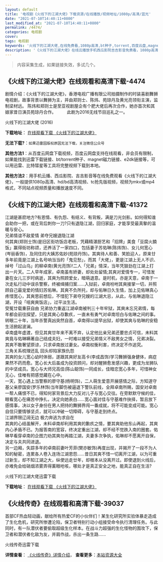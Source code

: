 ```yaml
---
layout: default
title: '电视剧《火线下的江湖大佬》下载资源/在线播放/视频地址/1080p/高清/蓝光'
date: "2021-07-10T14:40:11+0800"
last_modified_at: "2021-07-10T14:40:11+0800"
permalink: /4474/
categories: 电视剧
cover:
tags: 电视剧
keywords: '火线下的江湖大佬,在线免费看,1080p高清,bt种子,torrent,百度云盘,magnet,磁力链,迅雷下载资源'
description: '《火线下的江湖大佬》在线云播放手机西瓜影院吉吉影音免费看，1080p高清bd/hd未删减完整版和tc抢先枪版，mkv/mp4格式，附带bt/torrent种子、magnet/磁力链、百度云盘、网盘资源迅雷下载链接'
---
```


>内容采集生成，如果链接失效，多试几个。


## 《火线下的江湖大佬》在线观看和高清下载-4474

剧情介绍：《火线下的江湖大佬》，香港电视广播有限公司拍摄制作的时装喜剧舞狮电视剧，故事背景以舞狮为主，并由郑则士、陈炜、苑琼丹及黄光亮领衔主演，监制梁材远。 陈炜和郑则士是至亚视剧屋企有个肥大佬后再次合作，她亦首次和其娘家昔日演员苑琼丹合作。  　　此剧为2016无线节目巡礼之一。


火线下的江湖大佬 (2016)

**下载地址**： [在线观看下载 《火线下的江湖大佬》](https://www.btbtdy.me/btdy/dy5698.html) 


**无法下载?**：`如果迅雷因版权原因无法下载，关注微信公众号 `

**其他方法1**：从百度云网盘下载视频，百度云网盘支持在线观看，非会员有限制，如果能找到迅雷下载链接、bt/torrent种子、magnet磁力链接、e2dk链接等，可以用迅雷、比特彗星等工具将完整视频下载到本地。

**其他方法2**：用手机云播、西瓜影院、吉吉影音等在线免费观看《火线下的江湖大佬》，一般提供1080p高清、hd/bd高清视频、tc抢先版视频，视频为mkv或mp4格式，不同站点视频质量和播放速度不同。


## 《火线下的江湖大佬》在线观看和高清下载-41372

江湖是甚麽地方?有恩情、有仇怨、有结义、有背叛，满是刀光剑影。如何得知谁会助你一把，或在背后刺你一刀?只有退隐江湖，回归家庭，才能享受最真摰的温暖与安心。<br />兄弟情谊不敌爱情 弟夺兄嫂退隐江湖<br />何其爽(郑则士饰)是旧区街坊饭店老板，凭藉精湛厨艺和「招牌」美食「豆腐火腩饭」赢得街坊称颂，还养活了一家四口，包括妻子苏佑琳(陈炜饰)、女儿何宽心(岑丽香饰)，及同住的大姨苏佑妙(苑琼丹饰)。其爽待人和善、笑脸迎人，原来廿多年前竟是江湖上名号响当当的「鬼见愁」，而其「大佬」，更是江湖上无人不识、绰号「过山乌」的柳卓南(黄光亮饰)!二人「兄弟」情深，当年凭狠劲在江湖上打出一片天。二人早年成家，卓南虽有娇妻，却处处留情;其爽对爱情专一，可惜发妻在女儿三岁时病逝，其爽为照顾爱女，暗萌退意。是时机，亦是天意，卓南于一次走私行动中误杀警察，终被缉捕归案&hellip;…入狱前，卓南吩咐其爽接掌一切，并照顾自己最宠爱的情妇苏佑琳。其爽不负所托，却与佑琳日久生情，加上见佑琳真心疼惜宽心，其爽思前想后，不惜犯下弟夺兄嫂的江湖大忌，从此，与佑琳退隐江湖，开设「咀爽爽饭店」，过平淡生活。<br />受冤廿载重获自由 兄弟协力重返江湖卓南被判三十年牢狱，其爽未忘兄弟情，每年都会前往探望，只是其爽心存歉疚，一直未有勇气对卓南坦白与佑琳之间的事。转眼二十年，当年杀警真凶突然自首，卓南得以提早出狱，却使其爽与佑琳的安稳生活掀起波澜。<br />卓南盛年虚渡，但见其爽廿年来不离不弃，认定他比亲兄弟还要忠贞可信，未料其爽竟与佑琳瞒著自己结成夫妇，一时难以接受兄弟情义不敌男女之情，兄弟决裂。其爽不敢奢望原谅，只求卓南放过妻女。卓南权衡利害，终决定不作追究。<br />三角关系梳理还乱 回头却陷家族仇怨<br />其爽的女儿宽心幼时体弱，遂跟其爽好友高卡(李成昌饰)学习舞狮强身健体，病症果然不药而愈。宽心长大后虽成为投资顾问，却对醒狮愈发感兴趣，更成为龙狮队的中坚成员。宽心与大师兄高佳(陈山聪饰)一同成长，佳暗恋宽心多年，可惜神女无心，佳唯有把感觉藏在心中。<br />一天，宽心遇上当警察的廖守基(杨明饰)，二人萌生爱意开展感情之际，方知道守基父亲廖国安(罗乐林饰)当年脚伤被逼退下警队前线，全拜卓南所赐，国安对卓南一帮人痛恨不已，得知何家背景后大力反对儿子与宽心交往。在旁默默守候的佳，眼看宽心在痛苦中挣扎，决定向她表白&hellip;…宽心面对佳与守基难作抉择，暂且放下感情事，决以女子身份在男人把持的舞狮界闯一番成就，将不可能变成可能。宽心自信只要情够坚贞，就可以冲破一切障碍，与守基走到终点。<br />江湖界限辽阔无边 极力奔逃为求自在<br />其爽的心结虽解开，未料卓南却利用其爽的歉疚之情，要其爽助他东山再起，其爽内心矛盾不已。为报答南的宽容，终决定重出江湖，却不经不觉跌入南的圈套。佑琳早看穿卓南的企图力劝其爽勿再踏江湖，夫妻多次争执，佑琳却不愿离开自保，决定与夫共同进退。<br />另一边厢，失踪多年的卓南前妻叶芳菲(樊亦敏饰)再度出现，并揭开了一段不为人知的秘密，连累各人卷入连场江湖恩怨&hellip;…昔日其爽不惜一切离开江湖，以为可重过新生，却不知江湖之大，纵使远走廿年，却根本从没离开过。即使退到火线后，亦难免会给硝烟浓雾弄得薰眼呛咳，哪处才是真正安全之地，能真正自在生活?


火线下的江湖大佬迅雷下载

**下载地址**： [在线观看下载 《火线下的江湖大佬》](https://www.993dy.com//vod-detail-id-10916.html) 


## 《火线传奇》在线观看和高清下载-39037

首部CF热血轻动画，献给所有热爱CF的小伙伴们！某生化研究所实验体暴走造成了生化危机，研究所惨遭沦陷，保卫者特别行动小组接受命令执行清理任务。与此同时，有一队潜伏者要偷取超级生化样本。在战斗力超强的生化怪物的围攻下，保卫者和潜伏者化敌为友，并肩作战，杀出一条生路......


火线传奇迅雷下载

**详情查看**： [《火线传奇》详情介绍](/movie/39037/)， **查看更多**：[本站资源大全](/movie/t/all/)

